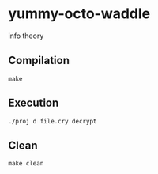 # yummy-octo-waddle
info theory

## Compilation
`make`

## Execution
`./proj d file.cry decrypt`

## Clean
`make clean`
